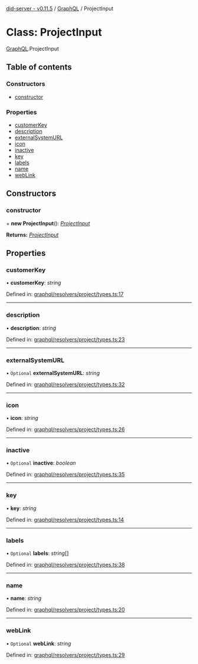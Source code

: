 [did-server - v0.11.5](../README.md) / [GraphQL](../modules/graphql.md) / ProjectInput

# Class: ProjectInput

[GraphQL](../modules/graphql.md).ProjectInput

## Table of contents

### Constructors

- [constructor](graphql.projectinput.md#constructor)

### Properties

- [customerKey](graphql.projectinput.md#customerkey)
- [description](graphql.projectinput.md#description)
- [externalSystemURL](graphql.projectinput.md#externalsystemurl)
- [icon](graphql.projectinput.md#icon)
- [inactive](graphql.projectinput.md#inactive)
- [key](graphql.projectinput.md#key)
- [labels](graphql.projectinput.md#labels)
- [name](graphql.projectinput.md#name)
- [webLink](graphql.projectinput.md#weblink)

## Constructors

### constructor

\+ **new ProjectInput**(): [*ProjectInput*](graphql.projectinput.md)

**Returns:** [*ProjectInput*](graphql.projectinput.md)

## Properties

### customerKey

• **customerKey**: *string*

Defined in: [graphql/resolvers/project/types.ts:17](https://github.com/Puzzlepart/did/blob/dev/server/graphql/resolvers/project/types.ts#L17)

___

### description

• **description**: *string*

Defined in: [graphql/resolvers/project/types.ts:23](https://github.com/Puzzlepart/did/blob/dev/server/graphql/resolvers/project/types.ts#L23)

___

### externalSystemURL

• `Optional` **externalSystemURL**: *string*

Defined in: [graphql/resolvers/project/types.ts:32](https://github.com/Puzzlepart/did/blob/dev/server/graphql/resolvers/project/types.ts#L32)

___

### icon

• **icon**: *string*

Defined in: [graphql/resolvers/project/types.ts:26](https://github.com/Puzzlepart/did/blob/dev/server/graphql/resolvers/project/types.ts#L26)

___

### inactive

• `Optional` **inactive**: *boolean*

Defined in: [graphql/resolvers/project/types.ts:35](https://github.com/Puzzlepart/did/blob/dev/server/graphql/resolvers/project/types.ts#L35)

___

### key

• **key**: *string*

Defined in: [graphql/resolvers/project/types.ts:14](https://github.com/Puzzlepart/did/blob/dev/server/graphql/resolvers/project/types.ts#L14)

___

### labels

• `Optional` **labels**: *string*[]

Defined in: [graphql/resolvers/project/types.ts:38](https://github.com/Puzzlepart/did/blob/dev/server/graphql/resolvers/project/types.ts#L38)

___

### name

• **name**: *string*

Defined in: [graphql/resolvers/project/types.ts:20](https://github.com/Puzzlepart/did/blob/dev/server/graphql/resolvers/project/types.ts#L20)

___

### webLink

• `Optional` **webLink**: *string*

Defined in: [graphql/resolvers/project/types.ts:29](https://github.com/Puzzlepart/did/blob/dev/server/graphql/resolvers/project/types.ts#L29)
